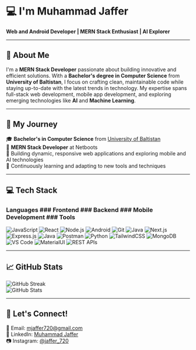 # 💻 I'm Muhammad Jaffer  
**Web and Android Developer | MERN Stack Enthusiast | AI Explorer**

---

## 🚀 About Me  
I'm a **MERN Stack Developer** passionate about building innovative and efficient solutions. With a **Bachelor's degree in Computer Science** from **University of Baltistan**, I focus on crafting clean, maintainable code while staying up-to-date with the latest trends in technology. My expertise spans full-stack web development, mobile app development, and exploring emerging technologies like **AI** and **Machine Learning**.

---

## 🔭 My Journey  
🎓 **Bachelor's in Computer Science** from [University of Baltistan](https://www.uobs.edu.pk/)  
💼 **MERN Stack Developer** at Netboots  
🔭 Building dynamic, responsive web applications and exploring mobile and AI technologies  
🌱 Continuously learning and adapting to new tools and techniques  

---

## 💻 Tech Stack  

### **Languages**                ### **Frontend**                ### **Backend**                ### **Mobile Development**                ### **Tools**
![JavaScript](https://img.shields.io/badge/JavaScript-F7DF1E?style=for-the-badge&logo=javascript&logoColor=black)                ![React](https://img.shields.io/badge/React-20232A?style=for-the-badge&logo=react&logoColor=61DAFB)                ![Node.js](https://img.shields.io/badge/Node.js-339933?style=for-the-badge&logo=nodedotjs&logoColor=white)                ![Android](https://img.shields.io/badge/Android-3DDC84?style=for-the-badge&logo=android&logoColor=white)                ![Git](https://img.shields.io/badge/Git-F05032?style=for-the-badge&logo=git&logoColor=white) 
![Java](https://img.shields.io/badge/Java-007396?style=for-the-badge&logo=java&logoColor=white)                ![Next.js](https://img.shields.io/badge/Next.js-000000?style=for-the-badge&logo=next.js&logoColor=white)                ![Express.js](https://img.shields.io/badge/Express.js-000000?style=for-the-badge&logo=express&logoColor=white)                ![Java](https://img.shields.io/badge/Java-ED8B00?style=for-the-badge&logo=java&logoColor=white)                ![Postman](https://img.shields.io/badge/Postman-FF6C37?style=for-the-badge&logo=postman&logoColor=white)
![Python](https://img.shields.io/badge/Python-3776AB?style=for-the-badge&logo=python&logoColor=white)                ![TailwindCSS](https://img.shields.io/badge/Tailwind_CSS-38B2AC?style=for-the-badge&logo=tailwind-css&logoColor=white)                ![MongoDB](https://img.shields.io/badge/MongoDB-47A248?style=for-the-badge&logo=mongodb&logoColor=white)                                ![VS Code](https://img.shields.io/badge/VS_Code-007ACC?style=for-the-badge&logo=visual-studio-code&logoColor=white)
                                ![MaterialUI](https://img.shields.io/badge/Material_UI-0081CB?style=for-the-badge&logo=mui&logoColor=white)                ![REST APIs](https://img.shields.io/badge/REST_APIs-3EAF7C?style=for-the-badge)                

---


## 📈 GitHub Stats  
![GitHub Streak](https://github-readme-streak-stats.herokuapp.com/?user=Jaffer720&theme=default)  
![GitHub Stats](https://github-readme-stats.vercel.app/api?username=Jaffer720&show_icons=true&theme=default)  

---

## 🤝 Let's Connect!  
📧 Email: [mjaffer720@gmail.com](mailto:mjaffer720@gmail.com)  
🔗 LinkedIn: [Muhammad Jaffer](https://www.linkedin.com/in/muhammad-jaffer-9b2142253)  
📷 Instagram: [@jaffer_720](https://www.instagram.com/jaffer_720)  

